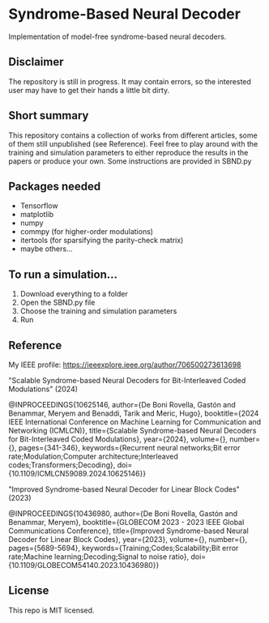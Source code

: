 # Syndrome-Based Neural Decoder
Implementation of model-free syndrome-based neural decoders.

## Disclaimer
The repository is still in progress. It may contain errors, so the interested user may have to get their hands a little bit dirty.

## Short summary
This repository contains a collection of works from different articles, some of them still unpublished (see Reference). Feel free to play around with the training and simulation parameters to either reproduce the results in the papers or produce your own. Some instructions are provided in SBND.py

## Packages needed
- Tensorflow
- matplotlib
- numpy
- commpy (for higher-order modulations)
- itertools (for sparsifying the parity-check matrix)
- maybe others...

## To run a simulation...
1) Download everything to a folder
2) Open the SBND.py file
3) Choose the training and simulation parameters
4) Run

## Reference
My IEEE profile: https://ieeexplore.ieee.org/author/706500273613698

"Scalable Syndrome-based Neural Decoders for Bit-Interleaved Coded Modulations" (2024)

@INPROCEEDINGS{10625146,
  author={De Boni Rovella, Gastón and Benammar, Meryem and Benaddi, Tarik and Meric, Hugo},
  booktitle={2024 IEEE International Conference on Machine Learning for Communication and Networking (ICMLCN)}, 
  title={Scalable Syndrome-based Neural Decoders for Bit-Interleaved Coded Modulations}, 
  year={2024},
  volume={},
  number={},
  pages={341-346},
  keywords={Recurrent neural networks;Bit error rate;Modulation;Computer architecture;Interleaved codes;Transformers;Decoding},
  doi={10.1109/ICMLCN59089.2024.10625146}}

"Improved Syndrome-based Neural Decoder for Linear Block Codes" (2023)

@INPROCEEDINGS{10436980,
  author={De Boni Rovella, Gastón and Benammar, Meryem},
  booktitle={GLOBECOM 2023 - 2023 IEEE Global Communications Conference}, 
  title={Improved Syndrome-based Neural Decoder for Linear Block Codes}, 
  year={2023},
  volume={},
  number={},
  pages={5689-5694},
  keywords={Training;Codes;Scalability;Bit error rate;Machine learning;Decoding;Signal to noise ratio},
  doi={10.1109/GLOBECOM54140.2023.10436980}}
    
## License
This repo is MIT licensed.
